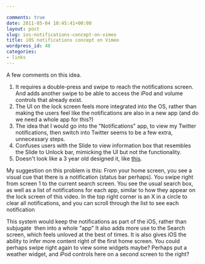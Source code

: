 ```yaml
---

comments: true
date: 2011-05-04 10:45:41+00:00
layout: post
slug: ios-notifications-concept-on-vimeo
title: iOS notifications concept on Vimeo
wordpress_id: 48
categories:
- links
---
```


A few comments on this idea.
1. It requires a double-press and swipe to reach the notifications screen. And adds another swipe to be able to access the iPod and volume controls that already exist.
2. The UI on the lock screen feels more integrated into the OS, rather than making the users feel like the notifications are also in a new app (and do we need a whole app for this?)
3. The idea that I would go into the "Notifications" app, to view my Twitter notifications, then switch into Twitter seems to be a few extra, unnecessary steps.
4. Confuses users with the Slide to view information box that resembles the Slide to Unlock bar, mimicking the UI but not the functionality.
5. Doesn't look like a 3 year old designed it, like [this](http://i22.photobucket.com/albums/b334/csnight/REDO_CONCEPT.jpg).




My suggestion on this problem is this:
From your home screen, you see a visual cue that there is a notification (status bar perhaps). You swipe right from screen 1 to the current search screen. You see the usual search box, as well as a list of notifications for each app, similar to how they appear on the lock screen of this video. In the top right corner is an X in a circle to clear all notifications, and you can scroll through the list to see each notification




This system would keep the notifications as part of the iOS, rather than subjugate  then into a whole "app" It also adds more use to the Search screen, which feels unloved at the best of times. It is also gives iOS the ability to infer more content right of the first home screen. You could perhaps swipe right again to view some widgets maybe? Perhaps put a weather widget, and iPod controls here on a second screen to the right?
